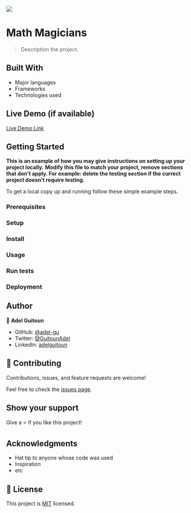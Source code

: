 ![](https://img.shields.io/badge/Microverse-blueviolet)

# Math Magicians

> Description the project.


## Built With

- Major languages
- Frameworks
- Technologies used

## Live Demo (if available)

[Live Demo Link](https://livedemo.com)


## Getting Started

**This is an example of how you may give instructions on setting up your project locally.**
**Modify this file to match your project, remove sections that don't apply. For example: delete the testing section if the currect project doesn't require testing.**


To get a local copy up and running follow these simple example steps.

### Prerequisites

### Setup

### Install

### Usage

### Run tests

### Deployment



## Author

👤 **Adel Guitoun**

- GitHub: [@adel-gu](https://github.com/adel-gu)
- Twitter: [@GuitounAdel](https://twitter.com/@GuitounAdel)
- LinkedIn: [adelguitoun](https://linkedin.com/in/adelguitoun)

## 🤝 Contributing

Contributions, issues, and feature requests are welcome!

Feel free to check the [issues page](../../issues/).

## Show your support

Give a ⭐️ if you like this project!

## Acknowledgments

- Hat tip to anyone whose code was used
- Inspiration
- etc

## 📝 License

This project is [MIT](./LICENSE) licensed.
